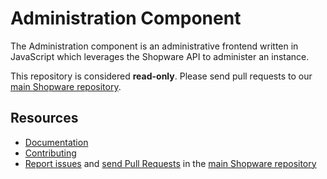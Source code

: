 Administration Component
========================

The Administration component is an administrative frontend written in JavaScript which 
leverages the Shopware API to administer an instance.

This repository is considered **read-only**. Please send pull requests
to our [main Shopware repository](https://github.com/shopware/platform). 

Resources
---------

  * [Documentation](https://developers.shopware.com)
  * [Contributing](https://developers.shopware.com/community/contributing-code/)
  * [Report issues](https://github.com/shopware/platform/issues) and
    [send Pull Requests](https://github.com/shopware/platform/pulls)
    in the [main Shopware repository](https://github.com/shopware/platform)